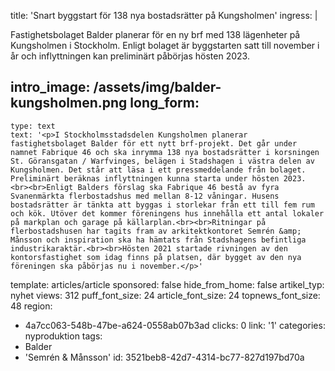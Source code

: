 title: 'Snart byggstart för 138 nya bostadsrätter på Kungsholmen'
ingress: |
  <p>Fastighetsbolaget Balder planerar för en ny brf med 138 lägenheter på Kungsholmen i Stockholm. Enligt bolaget är byggstarten satt till november i år och inflyttningen kan preliminärt påbörjas hösten 2023.
  </p>
  
intro_image: /assets/img/balder-kungsholmen.png
long_form:
  -
    type: text
    text: '<p>I Stockholmsstadsdelen Kungsholmen planerar fastighetsbolaget Balder för ett nytt brf-projekt. Det går under namnet Fabrique 46 och ska inrymma 138 nya bostadsrätter i korsningen St. Göransgatan / Warfvinges, belägen i Stadshagen i västra delen av Kungsholmen. Det står att läsa i ett pressmeddelande från bolaget. Preliminärt beräknas inflyttningen kunna starta under hösten 2023. <br><br>Enligt Balders förslag ska Fabrique 46 bestå av fyra Svanenmärkta flerbostadshus med mellan 8-12 våningar. Husens bostadsrätter är tänkta att byggas i storlekar från ett till fem rum och kök. Utöver det kommer föreningens hus innehålla ett antal lokaler på markplan och garage på källarplan.<br><br>Ritningar på flerbostadshusen har tagits fram av arkitektkontoret Semrén &amp; Månsson och inspiration ska ha hämtats från Stadshagens befintliga industrikaraktär.<br><br>Hösten 2021 startade rivningen av den kontorsfastighet som idag finns på platsen, där bygget av den nya föreningen ska påbörjas nu i november.</p>'
template: articles/article
sponsored: false
hide_from_home: false
artikel_typ: nyhet
views: 312
puff_font_size: 24
article_font_size: 24
topnews_font_size: 48
region:
  - 4a7cc063-548b-47be-a624-0558ab07b3ad
clicks: 0
link: '1'
categories: nyproduktion
tags:
  - Balder
  - 'Semrén & Månsson'
id: 3521beb8-42d7-4314-bc77-827d197bd70a
